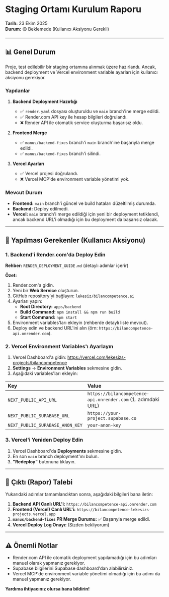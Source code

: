 # Staging Ortamı Kurulum Raporu

**Tarih:** 23 Ekim 2025  
**Durum:** 🟡 Beklemede (Kullanıcı Aksiyonu Gerekli)

---

## 📊 Genel Durum

Proje, test edilebilir bir staging ortamına alınmak üzere hazırlandı. Ancak, backend deployment ve Vercel environment variable ayarları için kullanıcı aksiyonu gerekiyor.

### Yapılanlar

1.  **Backend Deployment Hazırlığı**
    -   ✅ `render.yaml` dosyası oluşturuldu ve `main` branch'ine merge edildi.
    -   ✅ Render.com API key ile hesap bilgileri doğrulandı.
    -   ❌ Render API ile otomatik service oluşturma başarısız oldu.

2.  **Frontend Merge**
    -   ✅ `manus/backend-fixes` branch'i `main` branch'ine başarıyla merge edildi.
    -   ✅ `manus/backend-fixes` branch'i silindi.

3.  **Vercel Ayarları**
    -   ✅ Vercel projesi doğrulandı.
    -   ❌ Vercel MCP'de environment variable yönetimi yok.

### Mevcut Durum

-   **Frontend:** `main` branch'i güncel ve build hataları düzeltilmiş durumda.
-   **Backend:** Deploy edilmedi.
-   **Vercel:** `main` branch'i merge edildiği için yeni bir deployment tetiklendi, ancak backend URL'i olmadığı için bu deployment da başarısız olacak.

---

## 🚀 Yapılması Gerekenler (Kullanıcı Aksiyonu)

### 1. Backend'i Render.com'da Deploy Edin

**Rehber:** `RENDER_DEPLOYMENT_GUIDE.md` (detaylı adımlar içerir)

**Özet:**
1.  Render.com'a gidin.
2.  Yeni bir **Web Service** oluşturun.
3.  GitHub repository'yi bağlayın: `lekesiz/bilancompetence.ai`
4.  Ayarları yapın:
    -   **Root Directory:** `apps/backend`
    -   **Build Command:** `npm install && npm run build`
    -   **Start Command:** `npm start`
5.  Environment variables'ları ekleyin (rehberde detaylı liste mevcut).
6.  Deploy edin ve backend URL'ini alın (örn: `https://bilancompetence-api.onrender.com`).

### 2. Vercel Environment Variables'ı Ayarlayın

1.  Vercel Dashboard'a gidin: https://vercel.com/lekesizs-projects/bilancompetence
2.  **Settings** → **Environment Variables** sekmesine gidin.
3.  Aşağıdaki variables'ları ekleyin:

| Key | Value |
| :--- | :--- |
| `NEXT_PUBLIC_API_URL` | `https://bilancompetence-api.onrender.com` (1. adımdaki URL) |
| `NEXT_PUBLIC_SUPABASE_URL` | `https://your-project.supabase.co` |
| `NEXT_PUBLIC_SUPABASE_ANON_KEY` | `your-anon-key` |

### 3. Vercel'i Yeniden Deploy Edin

1.  Vercel Dashboard'da **Deployments** sekmesine gidin.
2.  En son `main` branch deployment'ını bulun.
3.  **"Redeploy"** butonuna tıklayın.

---

## 📝 Çıktı (Rapor) Talebi

Yukarıdaki adımlar tamamlandıktan sonra, aşağıdaki bilgileri bana iletin:

1.  **Backend API Canlı URL'i:** `https://bilancompetence-api.onrender.com`
2.  **Frontend (Vercel) Canlı URL'i:** `https://bilancompetence-lekesizs-projects.vercel.app`
3.  **`manus/backend-fixes` PR Merge Durumu:** ✅ Başarıyla merge edildi.
4.  **Vercel Deploy Log Onayı:** (Sizden bekliyorum)

---

## ⚠️ Önemli Notlar

-   Render.com API ile otomatik deployment yapılamadığı için bu adımları manuel olarak yapmanız gerekiyor.
-   Supabase bilgilerini Supabase dashboard'dan alabilirsiniz.
-   Vercel MCP'de environment variable yönetimi olmadığı için bu adımı da manuel yapmanız gerekiyor.

**Yardıma ihtiyacınız olursa bana bildirin!**

